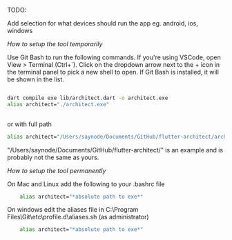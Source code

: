 

TODO:

Add selection for what devices should run the app eg. android, ios, windows

*How to setup the tool temporarily*

Use Git Bash to run the following commands. If you're using VSCode, open View > Terminal (Ctrl+`). Click on the dropdown arrow next to the + icon in the terminal panel to pick a new shell to open. If Git Bash is installed, it will be shown in the list.

```bash

dart compile exe lib/architect.dart -o architect.exe
alias architect="./architect.exe"
    
```

or with full path

```bash
alias architect="/Users/saynode/Documents/GitHub/flutter-architect/architect.exe"
```

"/Users/saynode/Documents/GitHub/flutter-architect/" is an example and is probably not the same as yours.

*How to setup the tool permanently*

On Mac and Linux add the following to your .bashrc file

```bash
    alias architect="*absolute path to exe*"
```

On windows edit the aliases file in C:\Program Files\Git\etc\profile.d\aliases.sh (as administrator)

```bash
    alias architect="*absolute path to exe*"
```

